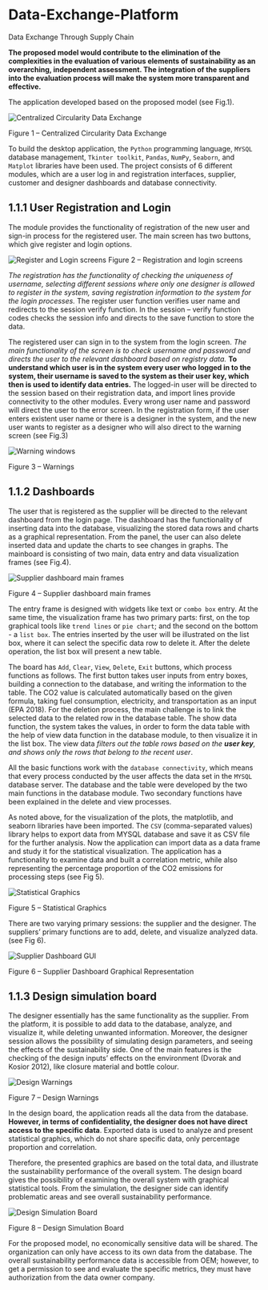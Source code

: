 # Data-Exchange-Platform
Data Exchange Through Supply Chain 

**The proposed model would contribute to the elimination of the complexities in the evaluation of various elements of sustainability as an overarching, independent assessment. The integration of the suppliers into the evaluation process will make the system more transparent and effective.**

The application developed based on the proposed model (see Fig.1).

![Centralized Circularity Data Exchange](https://github.com/csafarli/Data-Exchange-Platform/blob/master/.idea/Picture%201.png)

Figure 1 – Centralized Circularity Data Exchange
 
To build the desktop application, the `Python` programming language, `MYSQL` database management, `Tkinter toolkit`, `Pandas`, `NumPy`, `Seaborn`, and `Matplot` libraries have been used. 
The project consists of 6 different modules, which are a user log in and registration interfaces, supplier, customer and designer dashboards and database connectivity.


## 1.1.1 User Registration and Login
The module provides the functionality of registration of the new user and sign-in process for the registered user. The main screen has two buttons, which give register and login options.

![Register and Login screens](https://github.com/csafarli/Data-Exchange-Platform/blob/master/.idea/login%20register.png)
Figure 2 – Registration and login screens
   
*The registration has the functionality of checking the uniqueness of username, selecting different sessions where only one designer is allowed to register in the system, saving registration information to the system for the login processes.*
The register user function verifies user name and redirects to the session verify function.
In the session – verify function codes checks the session info and directs to the save function
to store the data.

The registered user can sign in to the system from the login screen. *The main functionality of the screen is to check username and password and directs the user to the relevant dashboard based on registry data.*
**To understand which user is in the system every user who logged in to the system, their username is saved to the system as their user key, which then is used to identify data entries.**
The logged-in user will be directed to the session based on their registration data, and import lines provide connectivity to the other modules.
Every wrong user name and password will direct the user to the error screen. In the registration form, if the user enters existent user name or there is a designer in the system, and the new user wants to register as a designer who will also direct to the warning screen (see Fig.3)

![Warning windows](https://github.com/csafarli/Data-Exchange-Platform/blob/master/.idea/warnings.png)
  
Figure 3 – Warnings

## 1.1.2 Dashboards
The user that is registered as the supplier will be directed to the relevant dashboard from the
login page. The dashboard has the functionality of inserting data into the database, visualizing the stored data rows and charts as a graphical representation. From the panel, the user can also delete inserted data and update the charts to see changes in graphs. 
The mainboard is consisting of two main, data entry and data visualization frames (see Fig.4).

![Supplier dashboard main frames](https://github.com/csafarli/Data-Exchange-Platform/blob/master/.idea/Picture%209.png)
 
 Figure 4 – Supplier dashboard main frames

The entry frame is designed with widgets like text or `combo box` entry. At the same time, the visualization frame has two primary parts: first, on the top graphical tools like `trend lines` or `pie chart`; and the second on the bottom - a `list box`. 
The entries inserted by the user will be illustrated on the list box, where it can select the specific data row to delete it. After the delete operation, the list box will present a new table. 

The board has `Add`, `Clear`, `View`, `Delete`, `Exit` buttons, which process functions as follows.
The first button takes user inputs from entry boxes, building a connection to the database, and writing the information to the table. The CO2 value is calculated automatically based on the given formula, taking fuel consumption, electricity, and transportation as an input (EPA 2018).
For the deletion process, the main challenge is to link the selected data to the related row in the database table.
The show data function, the system takes the values, in order to form the data table with the help of view data function in the database module, to then visualize it in the list box.
The view data *filters out the table rows based on the **user key**, and shows only the rows that belong to the recent user*.
  
All the basic functions work with the `database connectivity`, which means that every process conducted by the user affects the data set in the `MYSQL` database server. The database and the table were developed by the two main functions in the database module. Two secondary functions have been explained in the delete and view processes.

As noted above, for the visualization of the plots, the matplotlib, and seaborn libraries have been imported. The `CSV` (comma-separated values) library helps to export data from MYSQL database and save it as CSV file for the further analysis.
Now the application can import data as a data frame and study it for the statistical visualization.
The application has a functionality to examine data and built a correlation metric, while also representing the percentage proportion of the CO2 emissions for processing steps (see Fig 5).

![Statistical Graphics](https://github.com/csafarli/Data-Exchange-Platform/blob/master/.idea/Picture%2010.png)

 Figure 5 – Statistical Graphics

There are two varying primary sessions: the supplier and the designer. The suppliers’ primary functions are to add, delete, and visualize analyzed data.(see Fig 6).

![Supplier Dashboard GUI](https://github.com/csafarli/Data-Exchange-Platform/blob/master/.idea/Picture%2011.png)

 Figure 6 – Supplier Dashboard Graphical Representation

## 1.1.3 Design simulation board
The designer essentially has the same functionality as the supplier. From the platform, it is possible to add data to the database, analyze, and visualize it, while deleting unwanted information. Moreover, the designer session allows the possibility of simulating design parameters, and seeing the effects of the sustainability side. 
One of the main features is the checking of the design inputs’ effects on the environment (Dvorak and Kosior 2012), like closure material and bottle colour. 


![Design Warnings](https://github.com/csafarli/Data-Exchange-Platform/blob/master/.idea/Picture%2012.png)

 Figure 7 – Design Warnings

In the design board, the application reads all the data from the database. **However, in terms of confidentiality, the designer does not have direct access to the specific data**. Exported data is used to analyze and present statistical graphics, which do not share specific data, only percentage proportion and correlation. 

Therefore, the presented graphics are based on the total data, and illustrate the sustainability performance of the overall system. 
The design board gives the possibility of examining the overall system with graphical statistical tools. From the simulation, the designer side can identify problematic areas and see overall sustainability performance.

![Design Simulation Board](https://github.com/csafarli/Data-Exchange-Platform/blob/master/.idea/Picture%2013.png)

 Figure 8 – Design Simulation Board
 
For the proposed model, no economically sensitive data will be shared. The organization can only have access to its own data from the database. The overall sustainability performance data is accessible from OEM; however, to get a permission to see and evaluate the specific metrics, they must have authorization from the data owner company.
 
